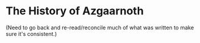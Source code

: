 # The History of Azgaarnoth

(Need to go back and re-read/reconcile much of what was written to make sure it's consistent.)

